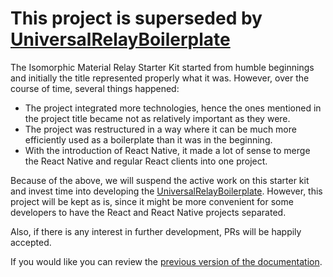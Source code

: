 # This project is superseded by [UniversalRelayBoilerplate](https://github.com/codefoundries/UniversalRelayBoilerplate)

The Isomorphic Material Relay Starter Kit started from humble beginnings and initially the title represented properly what it was. However, over the course of time, several things happened:

* The project integrated more technologies, hence the ones mentioned in the project title became not as relatively important as they were.
* The project was restructured in a way where it can be much more efficiently used as a boilerplate than it was in the beginning.
* With the introduction of React Native, it made a lot of sense to merge the React Native and regular React clients into one project.

Because of the above, we will suspend the active work on this starter kit and invest time into developing the [UniversalRelayBoilerplate](https://github.com/codefoundries/UniversalRelayBoilerplate). However, this project will be kept as is, since it might be more convenient for some developers to have the React and React Native projects separated.

Also, if there is any interest in further development, PRs will be happily accepted.

If you would like you can review the [previous version of the documentation](./README_old.md).
